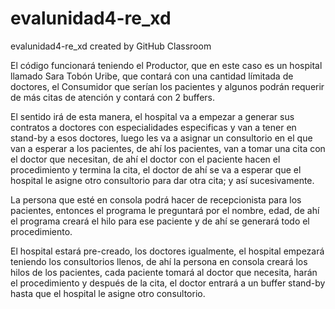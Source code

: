 # evalunidad4-re_xd
evalunidad4-re_xd created by GitHub Classroom

El código funcionará teniendo el Productor, que en este caso es un hospital llamado Sara Tobón Uribe, que contará con una cantidad límitada de doctores, el
Consumidor que serían los pacientes y algunos podrán requerir de más citas de atención y contará con 2 buffers.

El sentido irá de esta manera, el hospital va a empezar a generar sus contratos a doctores con especialidades especificas y van a tener en stand-by a esos 
doctores, luego les va a asignar un consultorio en el que van a esperar a los pacientes, de ahí los pacientes, van a tomar una cita con el doctor que necesitan, 
de ahí el doctor con el paciente hacen el procedimiento y termina la cita, el doctor de ahí se va a esperar que el hospital le asigne otro consultorio para 
dar otra cita; y así sucesivamente.

La persona que esté en consola podrá hacer de recepcionista para los pacientes, entonces el programa le preguntará por el nombre, edad, de ahí el programa creará el hilo para ese paciente y de ahí se generará todo el procedimiento.

El hospital estará pre-creado, los doctores igualmente, el hospital empezará teniendo los consultorios llenos, de ahí la persona en consola creará los 
hilos de los pacientes, cada paciente tomará al doctor que necesita, harán el procedimiento y después de la cita, el doctor entrará a un buffer stand-by
hasta que el hospital le asigne otro consultorio.

